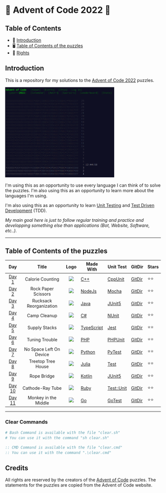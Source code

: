 # 🎄 Advent of Code 2022 🎁

## Table of Contents

- 🎁 [Introduction](#introduction)
- 🖥️ [Table of Contents of the puzzles](#table-of-contents-of-the-puzzles)
- 🎄 [Rights](#rights)

## Introduction

This is a repository for my solutions to the [Advent of Code 2022](https://adventofcode.com/2022) puzzles.

<img class="main-webpage" src="./img/website.png" height= 20% width=70%>

I'm using this as an opportunity to use every language I can think of to solve the puzzles. I'm also using this as an opportunity to learn more about the languages I'm using.

I'm also using this as an opportunity to learn [Unit Testing](https://en.wikipedia.org/wiki/Unit_testing) and [Test Driven Development](https://en.wikipedia.org/wiki/Test-driven_development) (TDD).

_My main goal here is just to follow regular training and practice and developping something else than applications (Bot, Website, Software, etc..)._

---

## Table of Contents of the puzzles

|                      Day                       |          Title          |                                   Logo                                    | Made With                                             | Unit Test                                                                            | GitDir                                                                                     | Stars |
| :--------------------------------------------: | :---------------------: | :-----------------------------------------------------------------------: | ----------------------------------------------------- | ------------------------------------------------------------------------------------ | ------------------------------------------------------------------------------------------ | ----- |
|  [Day 1](https://adventofcode.com/2022/day/1)  |    Calorie Counting     |  <img src="https://skillicons.dev/icons?i=cpp" style="height: 30px; "/>   | [C++](https://www.cplusplus.com/)                     | [CppUnit](https://wiki.freedesktop.orgwww/Software/cppunit/)                         | [GitDir](https://github.com/Eric-Philippe/Calendrier-IT/tree/master/Day01%20[C++])         | ⭐⭐  |
|  [Day 2](https://adventofcode.com/2022/day/2)  |   Rock Paper Scissors   | <img src="https://skillicons.dev/icons?i=nodejs" style="height: 34px; "/> | [NodeJs](https://nodejs.org/en/)                      | [Mocha](https://mochajs.org/)                                                        | [GitDir](https://github.com/Eric-Philippe/Calendrier-IT/tree/master/Day02%20[Js])          | ⭐⭐  |
|  [Day 3](https://adventofcode.com/2022/day/3)  | Rucksack Reorganization |  <img src="https://skillicons.dev/icons?i=java" style="height: 32px; "/>  | [Java](https://www.java.com/en/)                      | [JUnit5](https://junit.org/junit5/)                                                  | [GitDir](https://github.com/Eric-Philippe/Calendrier-IT/tree/master/Day03%20[Java])        | ⭐⭐  |
|  [Day 4](https://adventofcode.com/2022/day/4)  |      Camp Cleanup       |   <img src="https://skillicons.dev/icons?i=cs" style="height: 28px; "/>   | [C#](https://docs.microsoft.com/en-us/dotnet/csharp/) | [NUnit](https://nunit.org/)                                                          | [GitDir](https://github.com/Eric-Philippe/Calendrier-IT/tree/master/Day04%20[C#])          | ⭐⭐  |
|  [Day 5](https://adventofcode.com/2022/day/5)  |      Supply Stacks      |   <img src="https://skillicons.dev/icons?i=ts" style="height: 28px; "/>   | [TypeScript](https://www.typescriptlang.org/)         | [Jest](https://jestjs.io/)                                                           | [GitDir](https://github.com/Eric-Philippe/Calendrier-IT/tree/master/Day05%20[TypeScript])  | ⭐⭐  |
|  [Day 6](https://adventofcode.com/2022/day/6)  |     Tuning Trouble      |  <img src="https://skillicons.dev/icons?i=php" style="height: 34px; "/>   | [PHP](https://www.php.net/)                           | [PHPUnit](https://phpunit.de/)                                                       | [GitDir](https://github.com/Eric-Philippe/Calendrier-IT/tree/master/Day06%20[PhP])         | ⭐⭐  |
|  [Day 7](https://adventofcode.com/2022/day/7)  | No Space Left On Device |   <img src="https://skillicons.dev/icons?i=py" style="height: 32px; "/>   | [Python](https://www.python.org/)                     | [PyTest](https://docs.pytest.org/en/stable/)                                         | [GitDir](https://github.com/Eric-Philippe/Calendrier-IT/tree/master/Day07%20[Python])      | ⭐⭐  |
|  [Day 8](https://adventofcode.com/2022/day/8)  |   Treetop Tree House    | <img src="https://skillicons.dev/icons?i=julia" style="height: 32px; "/>  | [Julia](https://julialang.org/)                       | [Test](https://julialang.org/)                                                       | [GitDir](https://github.com/Eric-Philippe/Calendrier-IT/tree/master/Day08%20[Julia])       | ⭐⭐  |
|  [Day 9](https://adventofcode.com/2022/day/9)  |       Rope Bridge       | <img src="https://skillicons.dev/icons?i=kotlin" style="height: 32px; "/> | [Kotlin](https://kotlinlang.org/)                     | [JUnit5](https://junit.org/junit5/)                                                  | [GitDir](https://github.com/Eric-Philippe/Calendrier-IT/tree/master/Day09%20[Kotlin])      | ⭐⭐  |
| [Day 10](https://adventofcode.com/2022/day/10) |    Cathode-Ray Tube     |  <img src="https://skillicons.dev/icons?i=ruby" style="height: 32px; "/>  | [Ruby](https://www.ruby-lang.org/en/)                 | [Test::Unit](https://ruby-doc.org/stdlib-2.7.0/libdoc/test/unit/rdoc/Test/Unit.html) | [GitDir](https://github.com/Eric-Philippe/Advent-Of-Code-2022/tree/master/Day10%20[Ruby]]) | ⭐⭐  |
| [Day 11](https://adventofcode.com/2022/day/11) |  Monkey in the Middle   |   <img src="https://skillicons.dev/icons?i=go" style="height: 32px; "/>   | [Go](https://golang.org/)                             | [GoTest](https://golang.org/pkg/testing/)                                            | [GitDir](https://github.com/Eric-Philippe/Advent-Of-Code-2022/tree/master/Day11%20[Go])    | ⭐⭐  |

---

### Clear Commands

```bash
# Bash Command is available with the file "clear.sh"
# You can use it with the command "sh clear.sh"
```

```cmd
:: CMD Command is available with the file "clear.cmd"
:: You can use it with the command ".\clear.cmd"
```

## Credits

All rights are reserved by the creators of the [Advent of Code](https://adventofcode.com/2022) puzzles. The statements for the puzzles are copied from the Advent of Code website.
